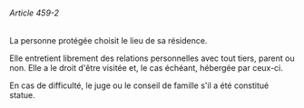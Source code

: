 ###### Article 459-2

La personne protégée choisit le lieu de sa résidence.

Elle entretient librement des relations personnelles avec tout tiers, parent ou non. Elle a le droit d'être visitée et, le cas échéant, hébergée par ceux-ci.

En cas de difficulté, le juge ou le conseil de famille s'il a été constitué statue.

